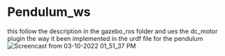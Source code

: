 # Pendulum_ws

this follow the description in the gazebo_ros folder and ues the dc_motor plugin the way it been implemented in the urdf file for the pendulum
![Screencast from 03-10-2022 01_51_37 PM](https://user-images.githubusercontent.com/53796507/158041957-baa2538d-a178-4e85-aeee-085f5b4f450d.gif)
